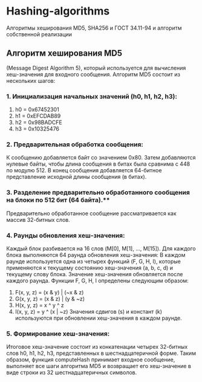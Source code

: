 # Hashing-algorithms
Алгоритмы хеширования MD5, SHA256 и ГОСТ 34.11-94 и алгоритм собственной реализации
## Алгоритм хеширования MD5 
(Message Digest Algorithm 5), который используется для вычисления хеш-значения для входного сообщения.
Алгоритм MD5 состоит из нескольких шагов:
### 1.	Инициализация начальных значений (h0, h1, h2, h3):
1) h0 = 0x67452301
2) h1 = 0xEFCDAB89
3) h2 = 0x98BADCFE
4) h3 = 0x10325476
### 2.	Предварительная обработка сообщения:
К сообщению добавляется байт со значением 0x80.
Затем добавляются нулевые байты, чтобы длина сообщения в битах была сравнима с 448 по модулю 512.
В конец сообщения добавляется 64-битное представление исходной длины сообщения (в битах).
### 3.	Разделение предварительно обработанного сообщения на блоки по 512 бит (64 байта).**
Предварительно обработанное сообщение рассматривается как массив 32-битных слов.
### 4.	Раунды обновления хеш-значения:
Каждый блок разбивается на 16 слов (M[0], M[1], ..., M[15]).
Для каждого блока выполняются 64 раунда обновления хеш-значения:
В каждом раунде используется одна из четырех функций (F, G, H, I), которые применяются к текущему состоянию хеш-значения (a, b, c, d) и текущему слову блока.
Значение хеш-значения обновляется после каждого раунда.
    Функции F, G, H, I определены следующим образом:
  1) F(x, y, z) = (x & y) | (~x & z)
  2) G(x, y, z) = (x & z) | (y & ~z)
  3) H(x, y, z) = x ^ y ^ z
  4) I(x, y, z) = y ^ (x | ~z)
    Значения сдвигов (s) и констант (k) используются при обновлении хеш-значения в каждом раунде.
### 5.	Формирование хеш-значения:
 Итоговое хеш-значение состоит из конкатенации четырех 32-битных слов h0, h1, h2, h3, представленных в шестнадцатеричной форме.
Таким образом, функция computeHash принимает входное сообщение, выполняет все шаги алгоритма MD5 и возвращает его хеш-значение в виде строки из 32 шестнадцатеричных символов.
